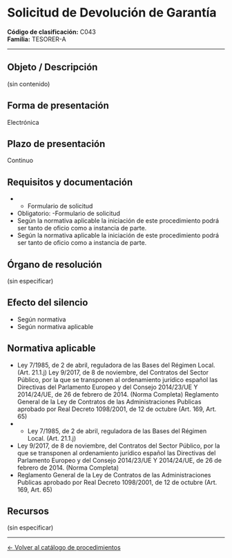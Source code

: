 # Solicitud de Devolución de Garantía

**Código de clasificación:** C043  
**Familia:** TESORER-A

---

## Objeto / Descripción

(sin contenido)

## Forma de presentación

Electrónica

## Plazo de presentación

Continuo

## Requisitos y documentación

- - Formulario de solicitud
- Obligatorio:
-Formulario de solicitud
- Según la normativa aplicable la iniciación de este procedimiento podrá ser tanto de oficio como a instancia de parte.
- Según la normativa aplicable la iniciación de este procedimiento podrá ser tanto de oficio como a instancia de parte.

## Órgano de resolución

(sin especificar)

## Efecto del silencio

- Según normativa
- Según normativa aplicable

## Normativa aplicable

- Ley 7/1985, de 2 de abril, reguladora de las Bases del Régimen Local. (Art. 21.1.j)
Ley 9/2017, de 8 de noviembre, del Contratos del Sector Público, por la que se transponen al ordenamiento jurídico español las Directivas del Parlamento Europeo y del Consejo 2014/23/UE Y 2014/24/UE, de 26 de febrero de 2014. (Norma Completa)
Reglamento General de la Ley de Contratos de las Administraciones Publicas aprobado por Real Decreto 1098/2001, de 12 de octubre (Art. 169, Art. 65)
- - Ley 7/1985, de 2 de abril, reguladora de las Bases del Régimen Local. (Art. 21.1.j)
- Ley 9/2017, de 8 de noviembre, del Contratos del Sector Público, por la que se transponen al ordenamiento jurídico español las Directivas del Parlamento Europeo y del Consejo 2014/23/UE Y 2014/24/UE, de 26 de febrero de 2014. (Norma Completa)
- Reglamento General de la Ley de Contratos de las Administraciones Publicas aprobado por Real Decreto 1098/2001, de 12 de octubre (Art. 169, Art. 65)

## Recursos

(sin especificar)

---

[← Volver al catálogo de procedimientos](../procedimientos.md)
